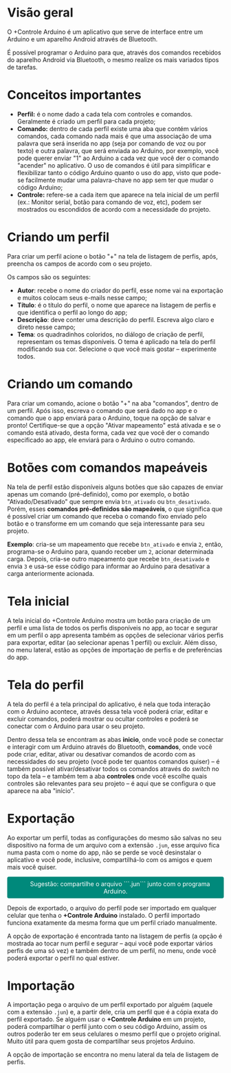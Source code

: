 Visão geral
=====

O +Controle Arduino é um aplicativo que serve de interface entre um Arduino e um aparelho Android através de Bluetooth.

É possível programar o Arduino para que, através dos comandos recebidos do aparelho Android via Bluetooth, o mesmo realize os mais variados tipos de tarefas.


Conceitos importantes
=====

- **Perfil:** é o nome dado a cada tela com controles e comandos. Geralmente é criado um perfil para cada projeto;
- **Comando:** dentro de cada perfil existe uma aba que contém vários comandos, cada comando nada mais é que uma associação de uma palavra que será inserida no app (seja por comando de voz ou por texto) e outra palavra, que será enviada ao Arduino, por exemplo, você pode querer enviar "1" ao Arduino a cada vez que você der o comando "acender" no aplicativo. O uso de comandos é útil para simplificar e flexibilizar tanto o código Arduino quanto o uso do app, visto que pode-se facilmente mudar uma palavra-chave no app sem ter que mudar o código Arduino;
- **Controle:** refere-se a cada item que aparece na tela inicial de um perfil (ex.: Monitor serial, botão para comando de voz, etc), podem ser mostrados ou escondidos de acordo com a necessidade do projeto.


Criando um perfil
=====

Para criar um perfil acione o botão "+" na tela de listagem de perfis, após, preencha os campos de acordo com o seu projeto. 

Os campos são os seguintes:

- **Autor**: recebe o nome do criador do perfil, esse nome vai na exportação e muitos colocam seus e-mails nesse campo;
- **Título**: é o título do perfil, o nome que aparece na listagem de perfis e que identifica o perfil ao longo do app;
- **Descrição**: deve conter uma descrição do perfil. Escreva algo claro e direto nesse campo;
- **Tema**: os quadradinhos coloridos, no diálogo de criação de perfil, representam os temas disponíveis. O tema é aplicado na tela do perfil modificando sua cor. Selecione o que você mais gostar – experimente todos.


Criando um comando
=====

Para criar um comando, acione o botão "+" na aba "comandos", dentro de um perfil. Após isso, escreva o comando que será dado no app e o comando que o app enviará para o Arduino, toque na opção de salvar e pronto! Certifique-se que a opção "Ativar mapeamento" está ativada e se o comando está ativado, desta forma, cada vez que você der o comando especificado ao app, ele enviará para o Arduino o outro comando.


Botões com comandos mapeáveis
=====

Na tela de perfil estão disponíveis alguns botões que são capazes de enviar apenas um comando (pré-definido), como por exemplo, o botão "Ativado/Desativado" que sempre envia ```btn_ativado``` ou ```btn_desativado```. Porém, esses **comandos pré-definidos são mapeáveis**, o que significa que é possível criar um comando que receba o comando fixo enviado pelo botão e o transforme em um comando que seja interessante para seu projeto.

**Exemplo**: cria-se um mapeamento que recebe ```btn_ativado``` e envia ```2```, então, programa-se o Arduino para, quando receber um ```2```, acionar determinada carga. Depois, cria-se outro mapeamento que recebe ```btn_desativado``` e envia ```3``` e usa-se esse código para informar ao Arduino para desativar a carga anteriormente acionada.


Tela inicial
=====

A tela inicial do +Controle Arduino mostra um botão para criação de um perfil e uma lista de todos os perfis disponíveis no app, ao tocar e segurar em um perfil o app apresenta também as opções de selecionar vários perfis para exportar, editar (ao selecionar apenas 1 perfil) ou excluir. Além disso, no menu lateral, estão as opções de importação de perfis e de preferências do app.


Tela do perfil
=====

A tela do perfil é a tela principal do aplicativo, é nela que toda interação com o Arduino acontece, através dessa tela você poderá criar, editar e excluir comandos, poderá mostrar ou ocultar controles e poderá se conectar com o Arduino para usar o seu projeto.

Dentro dessa tela se encontram as abas **inicio**, onde você pode se conectar e interagir com um Arduino através do Bluetooth, **comandos**, onde você pode criar, editar, ativar ou desativar comandos de acordo com as necessidades do seu projeto (você pode ter quantos comandos quiser) – é também possível ativar/desativar todos os comandos através do _switch_ no topo da tela – e também tem a aba **controles** onde você escolhe quais controles são relevantes para seu projeto – é aqui que se configura o que aparece na aba "início".


Exportação
=====

Ao exportar um perfil, todas as configurações do mesmo são salvas no seu dispositivo na forma de um arquivo com a extensão ```.jun```, esse arquivo fica numa pasta com o nome do app, não se perde se você desinstalar o aplicativo e você pode, inclusive, compartilhá-lo com os amigos e quem mais você quiser.

<p style="text-justify: distribute; text-indent: 1.5em; border-radius: 4px; color: white; text-align: center; background: #00897b; padding: 8px;" align="center">
Sugestão: compartilhe o arquivo ```.jun``` junto com o programa Arduino.
</p>


Depois de exportado, o arquivo do perfil pode ser importado em qualquer celular que tenha o **+Controle Arduino** instalado. O perfil importado funciona exatamente da mesma forma que um perfil criado manualmente.

A opção de exportação é encontrada tanto na listagem de perfis (a opção é mostrada ao tocar num perfil e segurar – aqui você pode exportar vários perfis de uma só vez) e também dentro de um perfil, no menu, onde você poderá exportar o perfil no qual estiver.


Importação
=====

A importação pega o arquivo de um perfil exportado por alguém (aquele com a extensão ```.jun```) e, a partir dele, cria um perfil que é a cópia exata do perfil exportado. Se alguém usar o **+Controle Arduino** em um projeto, poderá compartilhar o perfil junto com o seu código Arduino, assim os outros poderão ter em seus celulares o mesmo perfil que o projeto original. Muito útil para quem gosta de compartilhar seus projetos Arduino. 

A opção de importação se encontra no menu lateral da tela de listagem de perfis.